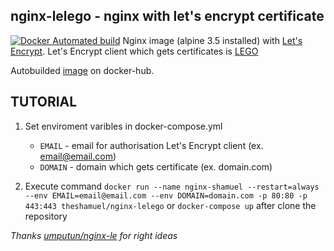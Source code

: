 ## nginx-lelego - nginx with let's encrypt certificate 
[![Docker Automated build](https://img.shields.io/docker/automated/jrottenberg/ffmpeg.svg)](https://cloud.docker.com/u/theshamuel/repository/docker/theshamuel/nginx-lelego) 
Nginx image (alpine 3.5 installed) with [Let's Encrypt](https://letsencrypt.org "Let's Encrypt Homepage").
Let's Encrypt client which gets certificates is [LEGO](https://github.com/xenolf/lego "GitHub repository")

Autobuilded [image](https://hub.docker.com/r/theshamuel/nginx-lelego/) on docker-hub.

## TUTORIAL

1. Set enviroment varibles in docker-compose.yml
   * `EMAIL` - email for authorisation Let's Encrypt client (ex. email@email.com)
   * `DOMAIN` - domain which gets certificate (ex. domain.com)
   
2. Execute command `docker run --name nginx-shamuel --restart=always --env EMAIL=email@email.com --env DOMAIN=domain.com -p 80:80 -p 443:443 theshamuel/nginx-lelego` or `docker-compose up` after clone the repository

_Thanks [umputun/nginx-le](https://github.com/umputun/nginx-le) for right ideas_
